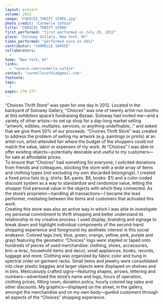 ```yaml
---
layout: project
volume: 2012
image: "CHOICES_THRIFT_STORE.jpg"
photo_credit: "Carmelle Safdie"
title: "CHOICES THRIFT STORE"
first_performed: "first performed on July 28, 2012"
place: "Soloway Gallery, New York, NY"
times_performed: "performed once in 2012"
contributor: "CARMELLE SAFDIE"
collaborators: 
  - 
home: "New York, NY"
links: 
  - "npiece.com/carmelle-safdie"
contact: "carmellesafdie@gmail.com"
footnote: 
tags: 
  - 
pages: 276-277
---
```


 “Choices Thrift Store” was open for one day in 2012. Located in the backyard of Soloway Gallery, “Choices” was one of twenty artist-run booths at this exhibition space’s fundraising Bazaar. Soloway had invited me—and a variety of other artists—to set up shop for a day-long market selling “artwork, edibles, multiples, services, or anything undefinable…” and asked that we give them 50% of our proceeds. “Choices Thrift Store” was created to address the problem of selling my artwork (e.g. paintings or prints) at an artist-run, artist-attended fair where the budget of the shoppers could not match the value, labor or expenses of my work. At “Choices” I was able to offer existing objects—potentially desirable and useful to my customers—for sale at affordable prices.  
 To ensure that “Choices” had something for everyone, I solicited donations from friends and colleagues, stocking the store with a wide array of items and clothing types (not excluding my own discarded belongings). I created a fixed price lists (e.g. shirts: $4, pants: $6, books: $1) and a color-coded discount system as a way to standardize and randomize value, letting the shopper find personal value in the objects with which they connected. As the store’s proprietor—handling all transactions—I became the lead performer, mediating between the items and customers that activated this work. 
 <br>Creating this store was also an active way in which I was able to investigate my personal commitment to thrift shopping and better understand its relationship to my creative process. I used display, branding and signage to break down and highlight individual components of the second-hand shopping experience and foreground my aesthetic interest in this social endeavor. Colored tags (red, blue, green, orange, yellow, pink, purple and gray) featuring the geometric “Choices” logo were stapled or taped onto hundreds of pieces of used merchandise: clothing, shoes, accessories, bric-a-brac, household items and decor, small appliances, books, records, luggage and more. Clothing was organized by fabric color and hung in spectral order on garment racks. Small items and jewelry were consolidated into clear plastic baggies and larger objects were displayed on shelves and in bins. Meticulously crafted signs—featuring shapes, arrows, lettering and numbers—advertised the store’s name and logo, hours of operation, clothing prices, fitting room, donation policy, hourly colored tag sales and other discounts. My graphics—displayed on the street, in the gallery, amongst the merchandise and on my own body—guided customers through all aspects of the “Choices” shopping experience.  
